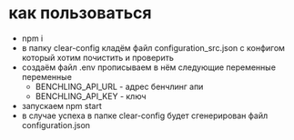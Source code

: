 # как пользоваться
- npm i
- в папку clear-config кладём файл configuration_src.json с конфигом который хотим почистить и проверить
- создаём файл .env прописываем в нём следующие переменные переменные
  - BENCHLING_API_URL - адрес бенчлинг апи
  - BENCHLING_API_KEY - ключ
- запускаем npm start
- в случае успеха в папке clear-config будет сгенерирован файл configuration.json